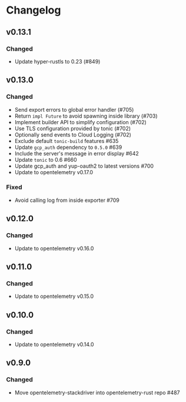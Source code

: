 # Changelog

## v0.13.1

### Changed

- Update hyper-rustls to 0.23 (#849)

## v0.13.0

### Changed

- Send export errors to global error handler (#705)
- Return `impl Future` to avoid spawning inside library (#703)
- Implement builder API to simplify configuration (#702)
- Use TLS configuration provided by tonic (#702)
- Optionally send events to Cloud Logging (#702)
- Exclude default `tonic-build` features #635
- Update `gcp_auth` dependency to `0.5.0` #639
- Include the server's message in error display #642
- Update `tonic` to 0.6 #660
- Update gcp_auth and yup-oauth2 to latest versions #700
- Update to opentelemetry v0.17.0

### Fixed

- Avoid calling log from inside exporter #709

## v0.12.0

### Changed

- Update to opentelemetry v0.16.0

## v0.11.0

### Changed

- Update to opentelemetry v0.15.0

## v0.10.0

### Changed

- Update to opentelemetry v0.14.0

## v0.9.0

### Changed
- Move opentelemetry-stackdriver into opentelemetry-rust repo #487
